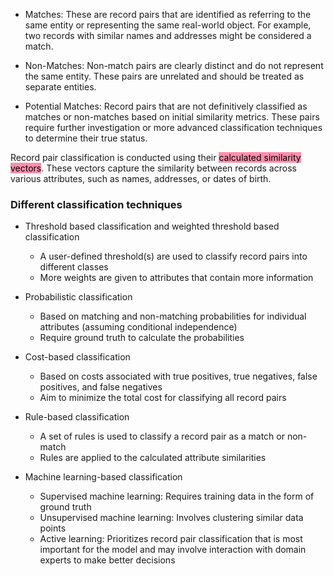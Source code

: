 - Matches: These are record pairs that are identified as referring to the same entity or representing the same real-world object. For example, two records with similar names and addresses might be considered a match.
    
- Non-Matches: Non-match pairs are clearly distinct and do not represent the same entity. These pairs are unrelated and should be treated as separate entities.
    
- Potential Matches: Record pairs that are not definitively classified as matches or non-matches based on initial similarity metrics. These pairs require further investigation or more advanced classification techniques to determine their true status.

Record pair classification is conducted using their <mark style="background: #FF5582A6;">calculated similarity vectors</mark>. These vectors capture the similarity between records across various attributes, such as names, addresses, or dates of birth.


### Different classification techniques

- Threshold based classification and weighted threshold based classification

	- A user-defined threshold(s) are used to classify record pairs into different classes
	- More weights are given to attributes that contain more information

- Probabilistic classification

	- Based on matching and non-matching probabilities for individual attributes (assuming conditional independence)
	- Require ground truth to calculate the probabilities

- Cost-based classification

	- Based on costs associated with true positives, true negatives, false positives, and false negatives
	- Aim to minimize the total cost for classifying all record pairs

- Rule-based classification

    - A set of rules is used to classify a record pair as a match or non-match
    - Rules are applied to the calculated attribute similarities

- Machine learning-based classification

    - Supervised machine learning: Requires training data in the form of ground truth
    - Unsupervised machine learning: Involves clustering similar data points
    - Active learning: Prioritizes record pair classification that is most important for the model and may involve interaction with domain experts to make better decisions





